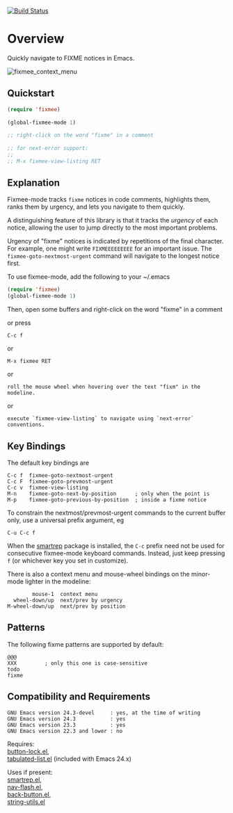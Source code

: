 [![Build Status](https://secure.travis-ci.org/rolandwalker/fixmee.png?branch=master)](http://travis-ci.org/rolandwalker/fixmee)

Overview
========

Quickly navigate to FIXME notices in Emacs.

![fixmee_context_menu](https://raw.github.com/rolandwalker/fixmee/master/fixmee_context_menu.png)

Quickstart
----------

```lisp
(require 'fixmee)
 
(global-fixmee-mode 1)
 
;; right-click on the word "fixme" in a comment
 
;; for next-error support:
;;
;; M-x fixmee-view-listing RET
```

Explanation
-----------

Fixmee-mode tracks `fixme` notices in code comments, highlights them,
ranks them by urgency, and lets you navigate to them quickly.

A distinguishing feature of this library is that it tracks the
*urgency* of each notice, allowing the user to jump directly to
the most important problems.

Urgency of "fixme" notices is indicated by repetitions of the final
character.  For example, one might write `FIXMEEEEEEEEE` for an
important issue.  The `fixmee-goto-nextmost-urgent` command will
navigate to the longest notice first.

To use fixmee-mode, add the following to your ~/.emacs

```lisp
(require 'fixmee)
(global-fixmee-mode 1)
```

Then, open some buffers and right-click on the word "fixme" in a
comment

or press

	C-c f

or

	M-x fixmee RET

or

	roll the mouse wheel when hovering over the text "fixm" in the modeline.

or

	execute `fixmee-view-listing` to navigate using `next-error` conventions.

Key Bindings
------------

The default key bindings are

	C-c f  fixmee-goto-nextmost-urgent
	C-c F  fixmee-goto-prevmost-urgent
	C-c v  fixmee-view-listing
	M-n    fixmee-goto-next-by-position      ; only when the point is
	M-p    fixmee-goto-previous-by-position  ; inside a fixme notice

To constrain the nextmost/prevmost-urgent commands to the current
buffer only, use a universal prefix argument, eg

	C-u C-c f

When the [smartrep](http://github.com/myuhe/smartrep.el) package is installed, the `C-c` prefix need not
be used for consecutive fixmee-mode keyboard commands.  Instead, just
keep pressing `f` (or whichever key you set in customize).

There is also a context menu and mouse-wheel bindings on the
minor-mode lighter in the modeline:

	        mouse-1  context menu
	  wheel-down/up  next/prev by urgency
	M-wheel-down/up  next/prev by position

Patterns
--------

The following fixme patterns are supported by default:

	@@@
	XXX         ; only this one is case-sensitive
	todo
	fixme

Compatibility and Requirements
------------------------------

	GNU Emacs version 24.3-devel     : yes, at the time of writing
	GNU Emacs version 24.3           : yes
	GNU Emacs version 23.3           : yes
	GNU Emacs version 22.3 and lower : no

Requires:  
[button-lock.el](http://github.com/rolandwalker/button-lock),  
[tabulated-list.el](http://raw.github.com/sigma/tabulated-list.el/master/tabulated-list.el) (included with Emacs 24.x)

Uses if present:  
[smartrep.el](http://github.com/myuhe/smartrep.el),  
[nav-flash.el](http://github.com/rolandwalker/nav-flash),  
[back-button.el](http://github.com/rolandwalker/back-button),  
[string-utils.el](http://github.com/rolandwalker/string-utils)
